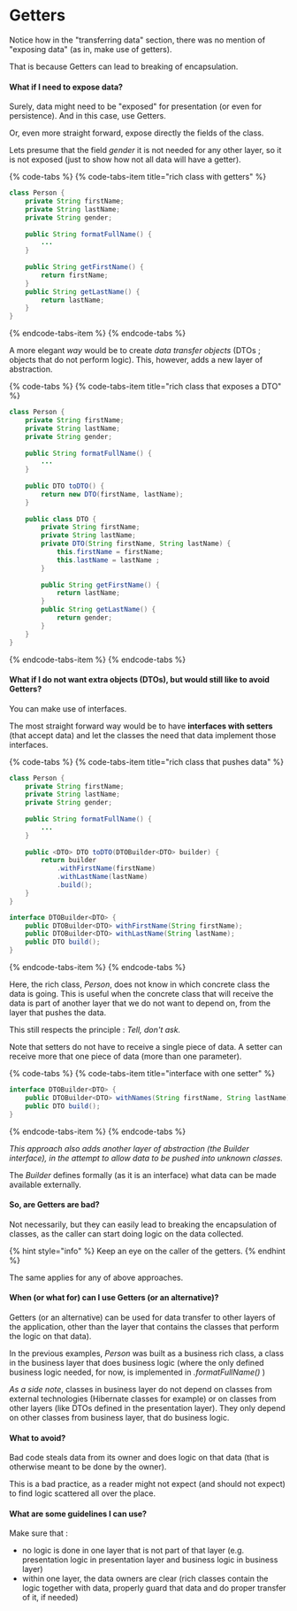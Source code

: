 # Getters

Notice how in the "transferring data" section, there was no mention of "exposing data" \(as in, make use of getters\). 

That is because Getters can lead to breaking of encapsulation.

#### What if I need to expose data?

Surely, data might need to be "exposed" for presentation \(or even for persistence\). And in this case, use Getters. 

Or, even more straight forward, expose directly the fields of the class.

Lets presume that the field _gender_ it is not needed for any other layer, so it is not exposed \(just to show how not all data will have a getter\).

{% code-tabs %}
{% code-tabs-item title="rich class with getters" %}
```java
class Person {
    private String firstName;
    private String lastName;
    private String gender;
    
    public String formatFullName() {
        ...
    }
    
    public String getFirstName() {
        return firstName;
    }
    public String getLastName() {
        return lastName;
    }
}
```
{% endcode-tabs-item %}
{% endcode-tabs %}

A more elegant _way_ would be to create _data transfer objects_ \(DTOs ; objects that do not perform logic\). This, however, adds a new layer of abstraction.

{% code-tabs %}
{% code-tabs-item title="rich class that exposes a DTO" %}
```java
class Person {
    private String firstName;
    private String lastName;
    private String gender;
    
    public String formatFullName() {
        ...
    }
    
    public DTO toDTO() {
        return new DTO(firstName, lastName);
    }
    
    public class DTO {
        private String firstName;
        private String lastName;
        private DTO(String firstName, String lastName) {
            this.firstName = firstName;
            this.lastName = lastName ;
        }
        
        public String getFirstName() {
            return lastName;
        }
        public String getLastName() {
            return gender;
        }
    }
}
```
{% endcode-tabs-item %}
{% endcode-tabs %}

#### What if I do not want extra objects \(DTOs\), but would still like to avoid Getters?

You can make use of interfaces. 

The most straight forward way would be to have **interfaces with setters** \(that accept data\) and let the classes the need that data implement those interfaces.

{% code-tabs %}
{% code-tabs-item title="rich class that pushes data" %}
```java
class Person {
    private String firstName;
    private String lastName;
    private String gender;
    
    public String formatFullName() {
        ...
    }
    
    public <DTO> DTO toDTO(DTOBuilder<DTO> builder) {
        return builder
            .withFirstName(firstName)
            .withLastName(lastName)
            .build();
    }
}

interface DTOBuilder<DTO> {
    public DTOBuilder<DTO> withFirstName(String firstName);
    public DTOBuilder<DTO> withLastName(String lastName);
    public DTO build();
}
```
{% endcode-tabs-item %}
{% endcode-tabs %}

Here, the rich class, _Person_, does not know in which concrete class the data is going. This is useful when the concrete class that will receive the data is part of another layer that we do not want to depend on, from the layer that pushes the data.

This still respects the principle : _Tell, don't ask._

Note that setters do not have to receive a single piece of data. A setter can receive more that one piece of data \(more than one parameter\).

{% code-tabs %}
{% code-tabs-item title="interface with one setter" %}
```java
interface DTOBuilder<DTO> {
    public DTOBuilder<DTO> withNames(String firstName, String lastName);
    public DTO build();
}
```
{% endcode-tabs-item %}
{% endcode-tabs %}

_This approach also adds another layer of abstraction \(the Builder interface\), in the attempt to allow data to be pushed into unknown classes._ 

The _Builder_ defines formally \(as it is an interface\) what data can be made available externally.

#### So, are Getters are bad?

Not necessarily, but they can easily lead to breaking the encapsulation of classes, as the caller can start doing logic on the data collected. 

{% hint style="info" %}
Keep an eye on the caller of the getters. 
{% endhint %}

The same applies for any of above approaches.

#### When \(or what for\) can I use Getters \(or an alternative\)?

Getters \(or an alternative\) can be used for data transfer to other layers of the application, other than the layer that contains the classes that perform the logic on that data\).

In the previous examples, _Person_ was built as a business rich class, a class in the business layer that does business logic \(where the only defined business logic needed, for now, is implemented in _.formatFullName\(\)_ \)

_As a side note_, classes in business layer do not depend on classes from external technologies \(Hibernate classes for example\) or on classes from other layers \(like DTOs defined in the presentation layer\). They only depend on other classes from business layer, that do business logic. 

#### What to avoid?

Bad code steals data from its owner and does logic on that data \(that is otherwise meant to be done by the owner\). 

This is a bad practice, as a reader might not expect \(and should not expect\) to find logic scattered all over the place.

#### What are some guidelines I can use?

Make sure that :

* no logic is done in one layer that is not part of that layer \(e.g. presentation logic in presentation layer and business logic in business layer\)
* within one layer, the data owners are clear \(rich classes contain the logic together with data, properly guard that data and do proper transfer of it, if needed\)



